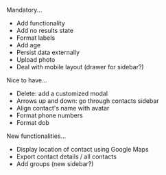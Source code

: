 Mandatory...
- Add functionality
- Add no results state
- Format labels
- Add age
- Persist data externally
- Upload photo
- Deal with mobile layout (drawer for sidebar?)

Nice to have...
- Delete: add a customized modal
- Arrows up and down: go through contacts sidebar
- Align contact's name with avatar
- Format phone numbers
- Format dob

New functionalities...
- Display location of contact using Google Maps
- Export contact details / all contacts
- Add groups (new sidebar?)